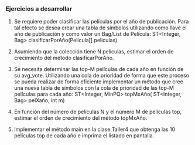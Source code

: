 ### Ejercicios a desarrollar
1. Se requiere poder clasificar las películas por el año de publicación. Para tal
efecto se desea crear una tabla de símbolos utilizando como llave el año de
publicación y como valor un Bag/List de Película:
ST<Integer, Bag<Pelicula>> clasificarPorAño(Pelicula[] peliculas)
  
2. Asumiendo que la colección tiene N películas, estimar el orden de
crecimiento del método clasificarPorAño.
  
3. Se necesita determinar las top-M películas de cada año en función de su
avg_vote. Utilizando una cola de prioridad de forma que este proceso se
pueda realizar de forma eficiente implementar un método que cree una
nueva tabla de símbolos con la cola de prioridad de las top-M películas para
cada año:
ST<Integer, MinPQ<Pelicula>> topMxAño(
ST<Integer, Bag<Pelicula>> pelXaño,
int m)
  
4. En función del número de películas N y el número M de películas top,
estimar el orden de crecimiento del método topMxAño.
  
5. Implementar el método main en la clase Taller4 que obtenga las 10
películas top de cada año e imprima el listado en pantalla.
